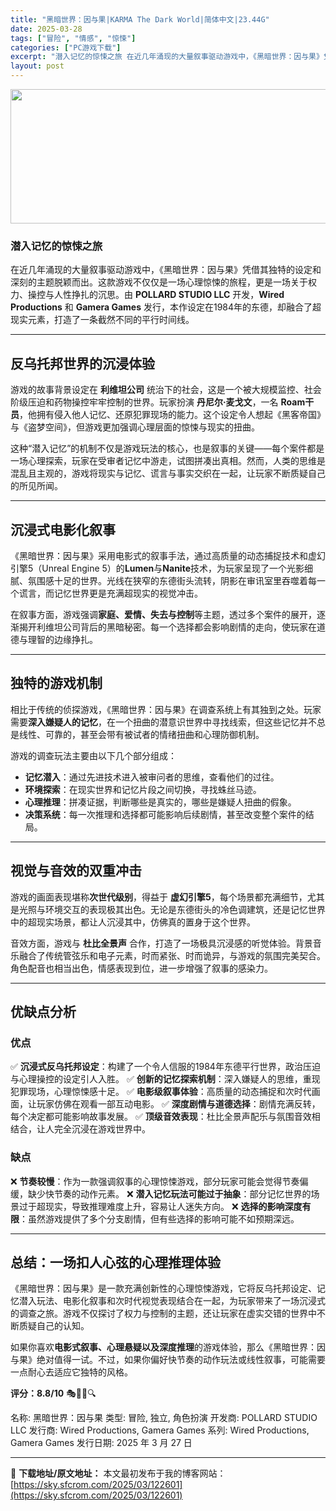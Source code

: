 ```yaml
---
title: "黑暗世界：因与果|KARMA The Dark World|简体中文|23.44G"
date: 2025-03-28
tags: ["冒险", "情感", "惊悚"]
categories: ["PC游戏下载"]
excerpt: "潜入记忆的惊悚之旅 在近几年涌现的大量叙事驱动游戏中，《黑暗世界：因与果》凭借其独特的设定和深刻的主题脱颖而出。这款游戏不仅仅是一场心理惊悚的旅程，更是一场关于权力、操控与人性挣扎的沉思。由 POLLARD STUDIO LLC 开发，Wired Productions 和 Gamera Games&hellip;"
layout: post
---
```


<img class="aligncenter size-full wp-image-122602" src="https://sky.sfcrom.com/wp-content/uploads/2025/03/2025032802263714.webp" alt="" width="660" height="215" />
<h3><strong>潜入记忆的惊悚之旅</strong></h3>
在近几年涌现的大量叙事驱动游戏中，《黑暗世界：因与果》凭借其独特的设定和深刻的主题脱颖而出。这款游戏不仅仅是一场心理惊悚的旅程，更是一场关于权力、操控与人性挣扎的沉思。由 <strong>POLLARD STUDIO LLC</strong> 开发，<strong>Wired Productions</strong> 和 <strong>Gamera Games</strong> 发行，本作设定在1984年的东德，却融合了超现实元素，打造了一条截然不同的平行时间线。

<hr />

<h2><strong>反乌托邦世界的沉浸体验</strong></h2>
游戏的故事背景设定在 <strong>利维坦公司</strong> 统治下的社会，这是一个被大规模监控、社会阶级压迫和药物操控牢牢控制的世界。玩家扮演 <strong>丹尼尔·麦戈文</strong>，一名 <strong>Roam干员</strong>，他拥有侵入他人记忆、还原犯罪现场的能力。这个设定令人想起《黑客帝国》与《盗梦空间》，但游戏更加强调心理层面的惊悚与现实的扭曲。

这种“潜入记忆”的机制不仅是游戏玩法的核心，也是叙事的关键——每个案件都是一场心理探索，玩家在受审者记忆中游走，试图拼凑出真相。然而，人类的思维是混乱且主观的，游戏将现实与记忆、谎言与事实交织在一起，让玩家不断质疑自己的所见所闻。

<hr />

<h2><strong>沉浸式电影化叙事</strong></h2>
《黑暗世界：因与果》采用电影式的叙事手法，通过高质量的动态捕捉技术和虚幻引擎5（Unreal Engine 5）的<strong>Lumen</strong>与<strong>Nanite</strong>技术，为玩家呈现了一个光影细腻、氛围感十足的世界。光线在狭窄的东德街头流转，阴影在审讯室里吞噬着每一个谎言，而记忆世界更是充满超现实的视觉冲击。

在叙事方面，游戏强调<strong>家庭、爱情、失去与控制</strong>等主题，透过多个案件的展开，逐渐揭开利维坦公司背后的黑暗秘密。每一个选择都会影响剧情的走向，使玩家在道德与理智的边缘挣扎。

<hr />

<h2><strong>独特的游戏机制</strong></h2>
相比于传统的侦探游戏，《黑暗世界：因与果》在调查系统上有其独到之处。玩家需要<strong>深入嫌疑人的记忆</strong>，在一个扭曲的潜意识世界中寻找线索，但这些记忆并不总是线性、可靠的，甚至会带有被试者的情绪扭曲和心理防御机制。

游戏的调查玩法主要由以下几个部分组成：
<ul>
 	<li><strong>记忆潜入</strong>：通过先进技术进入被审问者的思维，查看他们的过往。</li>
 	<li><strong>环境探索</strong>：在现实世界和记忆片段之间切换，寻找蛛丝马迹。</li>
 	<li><strong>心理推理</strong>：拼凑证据，判断哪些是真实的，哪些是嫌疑人扭曲的假象。</li>
 	<li><strong>决策系统</strong>：每一次推理和选择都可能影响后续剧情，甚至改变整个案件的结局。</li>
</ul>

<hr />

<h2><strong>视觉与音效的双重冲击</strong></h2>
游戏的画面表现堪称<strong>次世代级别</strong>，得益于 <strong>虚幻引擎5</strong>，每个场景都充满细节，尤其是光照与环境交互的表现极其出色。无论是东德街头的冷色调建筑，还是记忆世界中的超现实场景，都让人沉浸其中，仿佛真的置身于这个世界。

音效方面，游戏与 <strong>杜比全景声</strong> 合作，打造了一场极具沉浸感的听觉体验。背景音乐融合了传统管弦乐和电子元素，时而紧张、时而诡异，与游戏的氛围完美契合。角色配音也相当出色，情感表现到位，进一步增强了叙事的感染力。

<hr />

<h2><strong>优缺点分析</strong></h2>
<h3><strong>优点</strong></h3>
✅ <strong>沉浸式反乌托邦设定</strong>：构建了一个令人信服的1984年东德平行世界，政治压迫与心理操控的设定引人入胜。
✅ <strong>创新的记忆探索机制</strong>：深入嫌疑人的思维，重现犯罪现场，心理惊悚感十足。
✅ <strong>电影级叙事体验</strong>：高质量的动态捕捉和次时代画面，让玩家仿佛在观看一部互动电影。
✅ <strong>深度剧情与道德选择</strong>：剧情充满反转，每个决定都可能影响故事发展。
✅ <strong>顶级音效表现</strong>：杜比全景声配乐与氛围音效相结合，让人完全沉浸在游戏世界中。
<h3><strong>缺点</strong></h3>
❌ <strong>节奏较慢</strong>：作为一款强调叙事的心理惊悚游戏，部分玩家可能会觉得节奏偏缓，缺少快节奏的动作元素。
❌ <strong>潜入记忆玩法可能过于抽象</strong>：部分记忆世界的场景过于超现实，导致推理难度上升，容易让人迷失方向。
❌ <strong>选择的影响深度有限</strong>：虽然游戏提供了多个分支剧情，但有些选择的影响可能不如预期深远。

<hr />

<h2><strong>总结：一场扣人心弦的心理推理体验</strong></h2>
《黑暗世界：因与果》是一款充满创新性的心理惊悚游戏，它将反乌托邦设定、记忆潜入玩法、电影化叙事和次时代视觉表现结合在一起，为玩家带来了一场沉浸式的调查之旅。游戏不仅探讨了权力与控制的主题，还让玩家在虚实交错的世界中不断质疑自己的认知。

如果你喜欢<strong>电影式叙事、心理悬疑以及深度推理</strong>的游戏体验，那么《黑暗世界：因与果》绝对值得一试。不过，如果你偏好快节奏的动作玩法或线性叙事，可能需要一点耐心去适应它独特的风格。

<strong>评分：8.8/10</strong> 🎭🕵️‍♂️🔍

名称: 黑暗世界：因与果
类型: 冒险, 独立, 角色扮演
开发商: POLLARD STUDIO LLC
发行商: Wired Productions, Gamera Games
系列: Wired Productions, Gamera Games
发行日期: 2025 年 3 月 27 日

---
📖 **下载地址/原文地址：** 本文最初发布于我的博客网站：[https://sky.sfcrom.com/2025/03/122601](https://sky.sfcrom.com/2025/03/122601)
